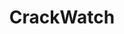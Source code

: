 ---
title: CrackWatch
crosslinks:
- youtubefactsbot
- CrackSupport
- CrackStatus
- Piracy
- Gamingcirclejerk
- pcgaming
- u_imguralbumbot
- pcmasterrace
- youtubot
- trackers
- alotabot
- autotldr
- anti_gif_bot
- cemu
- SoftwarePiracy
- Games
- tmsbmeta
- denuvotrading
- Crackwatchforkids
- ConanExiles
---